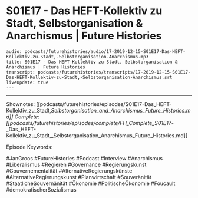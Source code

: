 # S01E17 - Das HEFT-Kollektiv zu Stadt, Selbstorganisation & Anarchismus | Future Histories

```audio-note
audio: podcasts/futurehistories/audio/17-2019-12-15-S01E17-Das-HEFT-Kollektiv-zu-Stadt,-Selbstorganisation-Anarchismus.mp3
title: S01E17 - Das HEFT-Kollektiv zu Stadt, Selbstorganisation & Anarchismus | Future Histories
transcript: podcasts/futurehistories/transcripts/17-2019-12-15-S01E17-Das-HEFT-Kollektiv-zu-Stadt,-Selbstorganisation-Anarchismus.srt
liveUpdate: true
---

```
---

Shownotes: [[podcasts/futurehistories/episodes/S01E17-Das_HEFT-Kollektiv_zu_Stadt,_Selbstorganisation_and_Anarchismus_Future_Histories.md]]
Complete: [[podcasts/futurehistories/episodes/complete/FH_Complete_S01E17_-_Das_HEFT-Kollektiv_zu_Stadt,_Selbstorganisation_Anarchismus_Future_Histories.md]]


Episode Keywords:

#JanGroos #FutureHistories #Podcast #Interview #Anarchismus #Liberalismus #Regieren #Governance #Regierungskunst #Gouvernementalität #AlternativeRegierungskünste #AlternativeRegierungskunst #Planwirtschaft #Souveränität #StaatlicheSouvernänität #Ökonomie #PolitischeÖkonomie #Foucault #demokratischerSozialismus
